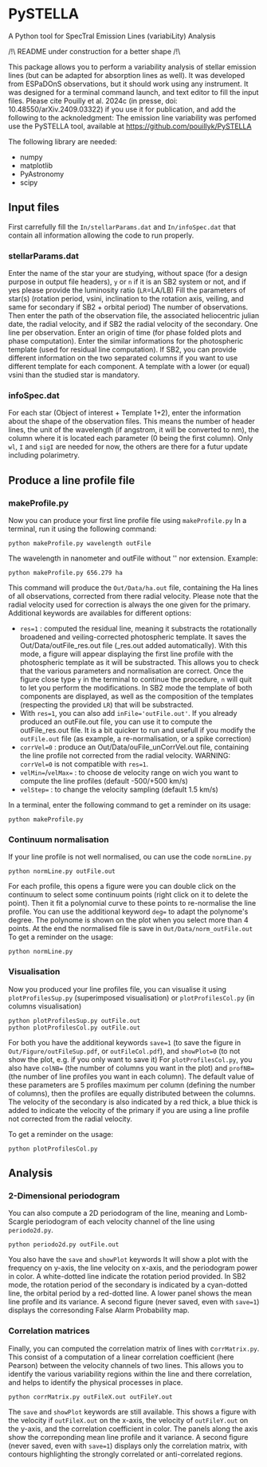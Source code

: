 # PySTELLA
A Python tool for SpecTral Emission Lines (variabiLity) Analysis

/!\ README under construction for a better shape /!\

This package allows you to perform a variability analysis of stellar emission lines (but can be adapted for absorption lines as well).
It was developed from ESPaDOnS observations, but it should work using any instrument.
It was designed for a terminal command launch, and text editor to fill the input files.
Please cite Pouilly et al. 2024c (in presse, doi: 10.48550/arXiv.2409.03322) if you use it for publication, and add the following to the acknoledgment:
The emission line variability was perfomed use the PySTELLA tool, available at https://github.com/pouillyk/PySTELLA

The following library are needed:
- numpy
- matplotlib
- PyAstronomy
- scipy

## Input files
First carrefully fill the `In/stellarParams.dat` and `In/infoSpec.dat` that contain all information allowing the code to run properly.

### stellarParams.dat
Enter the name of the star your are studying, without space (for a design purpose in output file headers), `y` or `n` if it is an SB2 system or not, and if yes please provide the luminosity ratio (`LR`=LA/LB)
Fill the parameters of star(s) (rotation period, vsini, inclination to the rotation axis, veiling, and same for secondary if SB2 + orbital period)
The number of observations.
Then enter the path of the observation file, the associated heliocentric julian date, the radial velocity, and if SB2 the radial velocity of the secondary. One line per observation.
Enter an origin of time (for phase folded plots and phase computation).
Enter the similar informations for the photospheric template (used for residual line computation). If SB2, you can provide different information on the two separated columns if you want to use different template for each component. A template with a lower (or equal) vsini than the studied star is mandatory.

### infoSpec.dat
For each star (Object of interest + Template 1+2), enter the information about the shape of the observation files. This means the number of header lines, the unit of the wavelength (if angstrom, it will be converted to nm), the column where it is located each parameter (0 being the first column). Only `wl`, `I` and `sigI` are needed for now, the others are there for a futur update including polarimetry.

## Produce a line profile file
### makeProfile.py
Now you can produce your first line profile file using `makeProfile.py`
In a terminal, run it using the following command:
```
python makeProfile.py wavelength outFile
```
The wavelength in nanometer and outFile without '' nor extension. Example:
```
python makeProfile.py 656.279 ha
```
This command will produce the `Out/Data/ha.out` file, containing the Ha lines of all observations, corrected from there radial velocity. Please note that the radial velocity used for correction is always the one given for the primary. Additional keywords are availables for different options:

 - `res=1` : computed the residual line, meaning it substracts the rotationally broadened and veiling-corrected photospheric template. It saves the Out/Data/outFile_res.out file (_res.out added automatically). With this mode, a figure will appear displaying the first line profile with the photospheric template as it will be substracted. This allows you to check that the various parameters and normalisation are correct. Once the figure close type `y` in the terminal to continue the procedure, `n` will quit to let you perform the modifications. In SB2 mode the template of both components are displayed, as well as the composition of the templates (respecting the provided `LR`) that will be substracted.
 - With `res=1`, you can also add `inFile='outFile.out'`. If you already produced an outFile.out file, you can use it to compute the outFile_res.out file. It is a bit quicker to run and usefull if you modify the `outFile.out` file (as example, a re-normalisation, or a spike correction)
 - `corrVel=0` : produce an Out/Data/ouFile_unCorrVel.out file, containing the line profile not corrected from the radial velocity. WARNING: `corrVel=0` is not compatible with `res=1`.
 - `velMin=`/`velMax=` : to choose de velocity range on wich you want to compute the line profiles (default -500/+500 km/s)
 - `velStep=` : to change the velocity sampling (default 1.5 km/s)

In a terminal, enter the following command to get a reminder on its usage:
```
python makeProfile.py
```

### Continuum normalisation
If your line profile is not well normalised, ou can use the code `normLine.py`
```
python normLine.py outFile.out
```

For each profile, this opens a figure were you can double click on the continuum to select some continuum points (right click on it to delete the point). Then it fit a polynomial curve to these points to re-normalise the line profile. 
You can use the additional keyword `deg=` to adapt the polynome's degree.
The polynome is shown on the plot when you select more than 4 points.
At the end the normalised file is save in `Out/Data/norm_outFile.out`
To get a reminder on the usage:
```
python normLine.py
```
### Visualisation
Now you produced your line profiles file, you can visualise it using `plotProfilesSup.py` (superimposed visualisation) or `plotProfilesCol.py` (in columns visualisation)
```
python plotProfilesSup.py outFile.out
python plotProfilesCol.py outFile.out
```

For both you have the additional keywords `save=1` (to save the figure in `Out/Figure/outFileSup.pdf`, or `outFileCol.pdf`), and `showPlot=0` (to not show the plot, e.g. if you only want to save it)
For `plotProfilesCol.py`, you also have `colNB=` (the number of columns you want in the plot) and `profNB=` (the number of line profiles you want in each column). The default value of these parameters are 5 profiles maximum per column (defining the number of columns), then the profiles are equally distributed between the columns. The velocity of the secondary is also indicated by a red thick, a blue thick is added to indicate the velocity of the primary if you are using a line profile not corrected from the radial velocity.

To get a reminder on the usage:
```
python plotProfilesCol.py
```
## Analysis
### 2-Dimensional periodogram
You can also compute a 2D periodogram of the line, meaning and Lomb-Scargle periodogram of each velocity channel of the line using `periodo2d.py`.
```
python periodo2d.py outFile.out
```

You also have the `save` and `showPlot` keywords
It will show a plot with the frequency on y-axis, the line velocity on x-axis, and the periodogram power in color. A white-dotted line indicate the rotation period provided. In SB2 mode, the rotation period of the secondary is indicated by a cyan-dotted line, the orbital period by a red-dotted line.
A lower panel shows the mean line profile and its variance.
A second figure (never saved, even with `save=1`) displays the corresonding False Alarm Probability map.

### Correlation matrices
Finally, you can computed the correlation matrix of lines with c`orrMatrix.py`. This consist of a computation of a linear correlation coefficient (here Pearson) between the velocity channels of two lines. This allows you to identify the various variability regions within the line and there correlation, and helps to identify the physical processes in place.
```
python corrMatrix.py outFileX.out outFileY.out
```
The `save` and `showPlot` keywords are still available.
This shows a figure with the velocity if `outFileX.out` on the x-axis, the velocity of `outFileY.out` on the y-axis, and the correlation coefficient in color.
The panels along the axis show the correponding mean line profile and it variance.
A second figure (never saved, even with `save=1`) displays only the correlation matrix, with contours highlighting the strongly correlated or anti-correlated regions.




